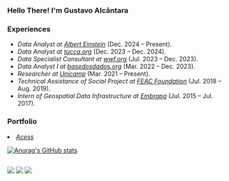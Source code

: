 ### Hello There! I'm Gustavo Alcântara 

<h3>Experiences</h3>
<ul>
<li><em>Data Analyst at <a href="https://www.einstein.br/en/Pages/Home.aspx">Albert Einstein</a></em> (Dec. 2024 – Present).<br /></li>
<li><em>Data Analyst at <a href="https://tucca.org/">tucca.org</a></em> (Dec. 2023 – Dec. 2024).<br /></li>
<li><em>Data Specialist Consultant at <a href="https://wwf.org/">wwf.org</a></em> (Jul. 2023 – Dec. 2023).<br /></li>
<li><em>Data Analyst I at <a href="https://basedosdados.org/">basedosdados.org</a></em> (Mar. 2022 – Dec. 2023).<br /></li>
<li><em>Researcher at <a href="https://www.nepo.unicamp.br/">Unicamp</a></em> (Mar. 2021 – Present).<br /></li>
<li><em>Technical Assistance of Social Project at <a href="https://feac.org.br/">FEAC Foundation</a></em> (Jul. 2018 – Aug. 2019).<br /></li>
<li><em>Intern of Geospatial Data Infrastructure at <a href="http://geoinfo.cnps.embrapa.br/">Embrapa</a></em> (Jul. 2015 – Jul. 2017).<br /></li>
</ul>
</p>
  

<h3>Portfolio</h3>
<li><em><a href="https://github.com/gustavoalcantara/data-porfolio">Acess</a></em><br /></li>

</ul>
</p>


[![Anurag's GitHub stats](https://github-readme-stats.vercel.app/api?username=gustavoalcantara)](https://github.com/gustavoalcantara/github-readme-stats)

##
[<img src="https://img.shields.io/badge/linkedin-%230077B5.svg?&style=for-the-badge&logo=linkedin&logoColor=white" />](https://www.linkedin.com/in/gustavoalcantarabr/)
[<img src="https://img.shields.io/badge/Gmail-D14836?style=for-the-badge&logo=gmail&logoColor=white" />](mailto:gustavo.ca.geografia@gmail.com)
[<img src="https://img.shields.io/badge/WhatsApp-25D366?style=for-the-badge&logo=whatsapp&logoColor=white" />]( https://wa.me/qr/3JLLLCDTMLC5C1)


